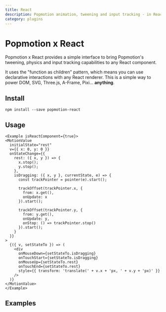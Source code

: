 ```yaml
---
title: React
description: Popmotion animation, tweening and input tracking - in React!
category: plugins
---
```


# Popmotion x React

Popmotion x React provides a simple interface to bring Popmotion's tweening, physics and input tracking capabilities to any React component.

It uses the "function as children" pattern, which means you can use declarative interactions with any React renderer. This is a simple way to power DOM, SVG, Three.js, A-Frame, Pixi... **anything**.

## Install

```
npm install --save popmotion-react
```

## Usage

```marksy
<Example isReactComponent={true}>
<MotionValue
  initialState="rest"
  v={{ x: 0, y: 0 }}
  onStateChange={{
    rest: ({ x, y }) => {
      x.stop();
      y.stop();
    },
    isDragging: ({ x, y }, currentState, e) => {
      const trackPointer = pointer(e).start();

      trackOffset(trackPointer.x, {
        from: x.get(),
        onUpdate: x
      }).start();

      trackOffset(trackPointer.y, {
        from: y.get(),
        onUpdate: y,
        onStop: () => trackPointer.stop()
      }).start();
    }
  }}
>
  {({ v, setStateTo }) => (
    <div
      onMouseDown={setStateTo.isDragging}
      onTouchStart={setStateTo.isDragging}
      onMouseUp={setStateTo.rest}
      onTouchEnd={setStateTo.rest}
      style={{ transform: 'translate(' + v.x + 'px, ' + v.y + 'px)' }}
    />
  )}
</MotionValue>
</Example>
```
## Examples
